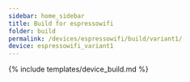```yaml
---
sidebar: home_sidebar
title: Build for espressowifi
folder: build
permalink: /devices/espressowifi/build/variant1/
device: espressowifi_variant1
---
```

{% include templates/device_build.md %}
